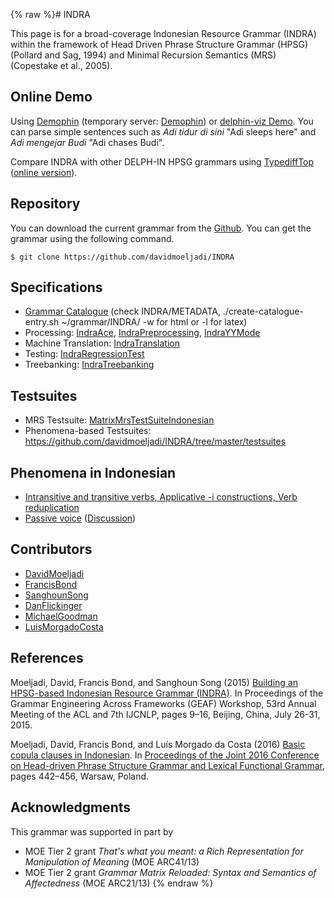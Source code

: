 {% raw %}# INDRA

This page is for a broad-coverage Indonesian Resource Grammar (INDRA)
within the framework of Head Driven Phrase Structure Grammar (HPSG)
(Pollard and Sag, 1994) and Minimal Recursion Semantics (MRS) (Copestake
et al., 2005).

## Online Demo

Using [Demophin](http://compling.hss.ntu.edu.sg/demophin/indra/)
(temporary server:
[Demophin](http://chimpanzee.ling.washington.edu/demophin/indra/)) or
[delphin-viz Demo](http://delph-in.github.io/delphin-viz/demo/). You can
parse simple sentences such as *Adi tidur di sini* "Adi sleeps here" and
*Adi mengejar Budi* "Adi chases Budi".

Compare INDRA with other DELPH-IN HPSG grammars using
[TypediffTop](https://blog.inductorsoftware.com/docsproto/garage/TypediffTop) ([online
version](http://hum.csse.unimelb.edu.au/typediff/)).

## Repository

You can download the current grammar from the
[Github](https://github.com/davidmoeljadi/INDRA). You can get the
grammar using the following command.

    $ git clone https://github.com/davidmoeljadi/INDRA

## Specifications

- [Grammar
Catalogue](http://moin.delph-in.net/GrammarCatalogue/#Indonesian_Resource_Grammar_.28INDRA.29)
(check INDRA/METADATA, ./create-catalogue-entry.sh \~/grammar/INDRA/
-w for html or -l for latex)
- Processing: [IndraAce](https://blog.inductorsoftware.com/docsproto/garage/IndraAce),
[IndraPreprocessing](https://blog.inductorsoftware.com/docsproto/garage/IndraPreprocessing),
[IndraYYMode](http://moin.delph-in.net/IndraYYMode)
- Machine Translation: [IndraTranslation](https://blog.inductorsoftware.com/docsproto/garage/IndraTranslation)
- Testing: [IndraRegressionTest](https://blog.inductorsoftware.com/docsproto/garage/IndraRegressionTest)
- Treebanking: [IndraTreebanking](https://blog.inductorsoftware.com/docsproto/tools/IndraTreebanking)

## Testsuites

- MRS Testsuite:
[MatrixMrsTestSuiteIndonesian](https://blog.inductorsoftware.com/docsproto/matrix/MatrixMrsTestSuiteIndonesian)
- Phenomena-based Testsuites:
<https://github.com/davidmoeljadi/INDRA/tree/master/testsuites>

## Phenomena in Indonesian

- [Intransitive and transitive verbs, Applicative -i constructions,
Verb reduplication](../LADIndonesianMorphology)
- [Passive voice](../CapitolHillPassives)
([Discussion](../CapitalHillPassivesDiscussion))

## Contributors

- [DavidMoeljadi](../DavidMoeljadi)
- [FrancisBond](../FrancisBond)
- [SanghounSong](../SanghounSong)
- [DanFlickinger](../DanFlickinger)
- [MichaelGoodman](../MichaelGoodman)
- [LuisMorgadoCosta](../LuisMorgadoCosta)

## References

Moeljadi, David, Francis Bond, and Sanghoun Song (2015) [Building an
HPSG-based Indonesian Resource Grammar
(INDRA)](http://aclweb.org/anthology/W/W15/W15-3302.pdf). In Proceedings
of the Grammar Engineering Across Frameworks (GEAF) Workshop, 53rd
Annual Meeting of the ACL and 7th IJCNLP, pages 9–16, Beijing, China,
July 26-31, 2015.

Moeljadi, David, Francis Bond, and Luís Morgado da Costa (2016) [Basic
copula clauses in
Indonesian](http://web.stanford.edu/group/cslipublications/cslipublications/HPSG/2016/headlex2016-mbm.pdf).
In [Proceedings of the Joint 2016 Conference on Head-driven Phrase
Structure Grammar and Lexical Functional
Grammar](https://web.stanford.edu/group/cslipublications/cslipublications/HPSG/2016/),
pages 442–456, Warsaw, Poland.

## Acknowledgments

This grammar was supported in part by

- MOE Tier 2 grant *That's what you meant: a Rich Representation for
Manipulation of Meaning* (MOE ARC41/13)
- MOE Tier 2 grant *Grammar Matrix Reloaded: Syntax and Semantics of
Affectedness* (MOE ARC21/13)
<update date omitted for speed>{% endraw %}